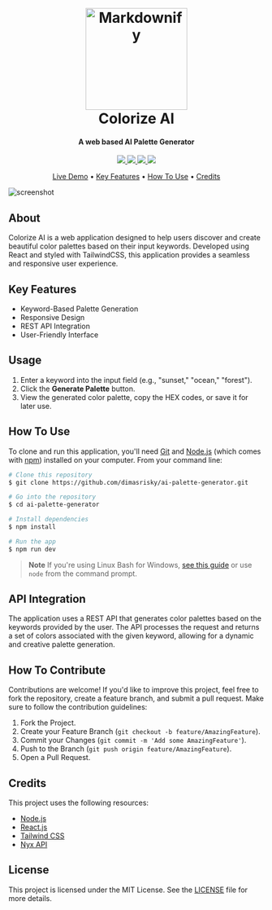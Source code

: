<h1 align="center">
  <br>
  <a href="http://www.amitmerchant.com/electron-markdownify"><img src="https://github.com/user-attachments/assets/1aecfb3d-242a-48a2-9e2c-81a2bf8bf6b8" alt="Markdownify" width="200"></a>
  <br>
  Colorize AI
  <br>
</h1>

<h4 align="center">A web based AI Palette Generator</h4>

<p align="center">
  <a href="https://www.linkedin.com/in/dimasrizkymaulana/">
    <img src="https://img.shields.io/badge/LinkedIn-Connect-blue.svg?style=flat&logo=linkedin">
  </a>
  <a href="https://github.com/dimasrisky">
    <img src="https://img.shields.io/badge/GitHub-Follow-black.svg?style=flat&logo=github">
  </a>
  <a href="https://www.instagram.com/your-profile">
    <img src="https://img.shields.io/badge/Instagram-Follow-E4405F.svg?style=flat&logo=instagram">
  </a>
  <a href="https://dribbble.com/your-profile">
    <img src="https://img.shields.io/badge/Dribbble-Follow-ff69b4.svg?style=flat&logo=dribbble">
  </a>
</p>

<p align="center">
  <a href="https://colorizeai.vercel.app/">Live Demo</a> •
  <a href="#key-features">Key Features</a> •
  <a href="#how-to-use">How To Use</a> •
  <a href="#credits">Credits</a>
</p>

![screenshot](https://github.com/user-attachments/assets/547ce2e2-f50d-4fce-9a72-6267c66655aa)

## About
Colorize AI is a web application designed to help users discover and create beautiful color palettes based on their input keywords. Developed using React and styled with TailwindCSS, this application provides a seamless and responsive user experience.

## Key Features

* Keyword-Based Palette Generation
* Responsive Design
* REST API Integration
* User-Friendly Interface

## Usage

1. Enter a keyword into the input field (e.g., "sunset," "ocean," "forest").
2. Click the **Generate Palette** button.
3. View the generated color palette, copy the HEX codes, or save it for later use.

## How To Use

To clone and run this application, you'll need [Git](https://git-scm.com) and [Node.js](https://nodejs.org/en/download/) (which comes with [npm](http://npmjs.com)) installed on your computer. From your command line:

```bash
# Clone this repository
$ git clone https://github.com/dimasrisky/ai-palette-generator.git

# Go into the repository
$ cd ai-palette-generator

# Install dependencies
$ npm install

# Run the app
$ npm run dev
```

> **Note**
> If you're using Linux Bash for Windows, [see this guide](https://www.howtogeek.com/261575/how-to-run-graphical-linux-desktop-applications-from-windows-10s-bash-shell/) or use `node` from the command prompt.

## API Integration

The application uses a REST API that generates color palettes based on the keywords provided by the user. The API processes the request and returns a set of colors associated with the given keyword, allowing for a dynamic and creative palette generation.

## How To Contribute

Contributions are welcome! If you'd like to improve this project, feel free to fork the repository, create a feature branch, and submit a pull request. Make sure to follow the contribution guidelines:

1. Fork the Project.
2. Create your Feature Branch (`git checkout -b feature/AmazingFeature`).
3. Commit your Changes (`git commit -m 'Add some AmazingFeature'`).
4. Push to the Branch (`git push origin feature/AmazingFeature`).
5. Open a Pull Request.

## Credits

This project uses the following resources:

- [Node.js](https://nodejs.org/)
- [React.js](https://react.dev/)
- [Tailwind CSS](https://react.dev/)
- [Nyx API](https://api.nyxs.pw/)

## License

This project is licensed under the MIT License. See the [LICENSE](./LICENSE) file for more details.
